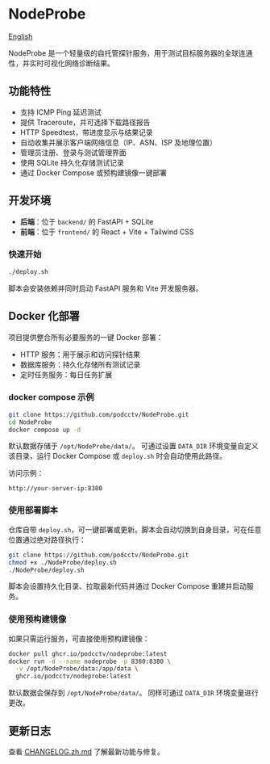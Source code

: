 # NodeProbe

[English](README.md)

NodeProbe 是一个轻量级的自托管探针服务，用于测试目标服务器的全球连通性，并实时可视化网络诊断结果。

## 功能特性

- 支持 ICMP Ping 延迟测试
- 提供 Traceroute，并可选择下载路径报告
- HTTP Speedtest，带进度显示与结果记录
- 自动收集并展示客户端网络信息（IP、ASN、ISP 及地理位置）
- 管理员注册、登录与测试管理界面
- 使用 SQLite 持久化存储测试记录
- 通过 Docker Compose 或预构建镜像一键部署

## 开发环境

- **后端**：位于 `backend/` 的 FastAPI + SQLite
- **前端**：位于 `frontend/` 的 React + Vite + Tailwind CSS

### 快速开始

```bash
./deploy.sh
```

脚本会安装依赖并同时启动 FastAPI 服务和 Vite 开发服务器。

## Docker 化部署

项目提供整合所有必要服务的一键 Docker 部署：

- HTTP 服务：用于展示和访问探针结果
- 数据库服务：持久化存储所有测试记录
- 定时任务服务：每日任务扩展

### docker compose 示例

```bash
git clone https://github.com/podcctv/NodeProbe.git
cd NodeProbe
docker compose up -d
```

默认数据存储于 `/opt/NodeProbe/data/`。
可通过设置 `DATA_DIR` 环境变量自定义该目录，运行 Docker Compose 或
`deploy.sh` 时会自动使用此路径。

访问示例：

```
http://your-server-ip:8380
```

### 使用部署脚本

仓库自带 `deploy.sh`，可一键部署或更新。脚本会自动切换到自身目录，可在任意位置通过绝对路径执行：

```bash
git clone https://github.com/podcctv/NodeProbe.git
chmod +x ./NodeProbe/deploy.sh
./NodeProbe/deploy.sh
```

脚本会设置持久化目录、拉取最新代码并通过 Docker Compose 重建并启动服务。

### 使用预构建镜像

如果只需运行服务，可直接使用预构建镜像：

```bash
docker pull ghcr.io/podcctv/nodeprobe:latest
docker run -d --name nodeprobe -p 8380:8380 \
  -v /opt/NodeProbe/data:/app/data \
  ghcr.io/podcctv/nodeprobe:latest
```

默认数据会保存到 `/opt/NodeProbe/data/`。
同样可通过 `DATA_DIR` 环境变量进行更改。

## 更新日志

查看 [CHANGELOG.zh.md](CHANGELOG.zh.md) 了解最新功能与修复。

